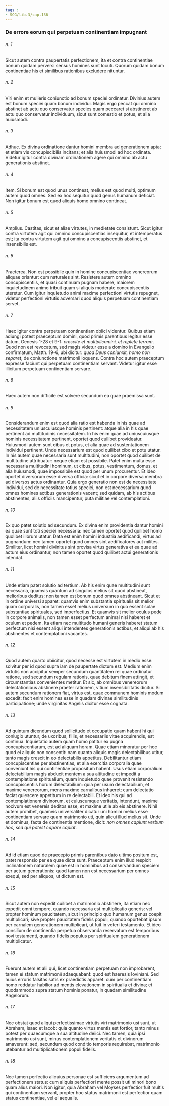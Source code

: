 ```yaml
---
tags : 
- SCG/lib.3/cap.136
---
```


### De errore eorum qui perpetuam continentiam impugnant

###### n. 1
Sicut autem contra paupertatis perfectionem, ita et contra continentiae bonum quidam perversi sensus homines sunt locuti. Quorum quidam bonum continentiae his et similibus rationibus excludere nituntur.

###### n. 2
Viri enim et mulieris coniunctio ad bonum speciei ordinatur. Divinius autem est bonum speciei quam bonum individui. Magis ergo peccat qui omnino abstinet ab actu quo conservatur species quam peccaret si abstineret ab actu quo conservatur individuum, sicut sunt comestio et potus, et alia huiusmodi.

###### n. 3
Adhuc. Ex divina ordinatione dantur homini membra ad generationem apta; et etiam vis concupiscibilis incitans; et alia huiusmodi ad hoc ordinata. Videtur igitur contra divinam ordinationem agere qui omnino ab actu generationis abstinet.

###### n. 4
Item. Si bonum est quod unus contineat, melius est quod multi, optimum autem quod omnes. Sed ex hoc sequitur quod genus humanum deficiat. Non igitur bonum est quod aliquis homo omnino contineat.

###### n. 5
Amplius. Castitas, sicut et aliae virtutes, in medietate consistunt. Sicut igitur contra virtutem agit qui omnino concupiscentias insequitur, et intemperatus est; ita contra virtutem agit qui omnino a concupiscentiis abstinet, et insensibilis est.

###### n. 6
Praeterea. Non est possibile quin in homine concupiscentiae venereorum aliquae oriantur: cum naturales sint. Resistere autem omnino concupiscentiis, et quasi continuam pugnam habere, maiorem inquietudinem animo tribuit quam si aliquis moderate concupiscentiis uteretur. Cum igitur inquietudo animi maxime perfectioni virtutis repugnet, videtur perfectioni virtutis adversari quod aliquis perpetuam continentiam servet.

###### n. 7
Haec igitur contra perpetuam continentiam obiici videntur. Quibus etiam adiungi potest praeceptum domini, quod primis parentibus legitur esse datum, Genesis 1-28 et 9-1: *crescite et multiplicamini, et replete terram*. Quod non est revocatum, sed magis videtur esse a domino in Evangelio confirmatum, Matth. 19-6, ubi dicitur: *quod Deus coniunxit, homo non separet*, de coniunctione matrimonii loquens. Contra hoc autem praeceptum expresse faciunt qui perpetuam continentiam servant. Videtur igitur esse illicitum perpetuam continentiam servare.

###### n. 8
Haec autem non difficile est solvere secundum ea quae praemissa sunt.

###### n. 9
Considerandum enim est quod alia ratio est habenda in his quae ad necessitatem uniuscuiusque hominis pertinent: atque alia in his quae pertinent ad multitudinis necessitatem. In his enim quae ad uniuscuiusque hominis necessitatem pertinent, oportet quod cuilibet provideatur. Huiusmodi autem sunt cibus et potus, et alia quae ad sustentationem individui pertinent. Unde necessarium est quod quilibet cibo et potu utatur. In his autem quae necessaria sunt multitudini, non oportet quod cuilibet de multitudine attribuatur: neque etiam est possibile. Patet enim multa esse necessaria multitudini hominum, ut cibus, potus, vestimentum, domus, et alia huiusmodi, quae impossibile est quod per unum procurentur. Et ideo oportet diversorum esse diversa officia: sicut et in corpore diversa membra ad diversos actus ordinantur. Quia ergo generatio non est de necessitate individui, sed de necessitate totius speciei, non est necessarium quod omnes homines actibus generationis vacent; sed quidam, ab his actibus abstinentes, aliis officiis mancipentur, puta militiae vel contemplationi.

###### n. 10
Ex quo patet solutio ad secundum. Ex divina enim providentia dantur homini ea quae sunt toti speciei necessaria: nec tamen oportet quod quilibet homo quolibet illorum utatur. Data est enim homini industria aedificandi, virtus ad pugnandum: nec tamen oportet quod omnes sint aedificatores aut milites. Similiter, licet homini divinitus sint provisa virtus generativa et ea quae ad actum eius ordinantur, non tamen oportet quod quilibet actui generationis intendat.

###### n. 11
Unde etiam patet solutio ad tertium. Ab his enim quae multitudini sunt necessaria, quamvis quantum ad singulos melius sit quod abstineat, melioribus deditus; non tamen est bonum quod omnes abstineant. Sicut et in ordine universi apparet: quamvis enim substantia spiritualis sit melior quam corporalis, non tamen esset melius universum in quo essent solae substantiae spirituales, sed imperfectius. Et quamvis sit melior oculus pede in corpore animalis, non tamen esset perfectum animal nisi haberet et oculum et pedem. Ita etiam nec multitudo humani generis haberet statum perfectum nisi essent aliqui intendentes generationis actibus, et aliqui ab his abstinentes et contemplationi vacantes.

###### n. 12
Quod autem quarto obiicitur, quod necesse est virtutem in medio esse: solvitur per id quod supra iam de paupertate dictum est. Medium enim virtutis non accipitur semper secundum quantitatem rei quae ordinatur ratione, sed secundum regulam rationis, quae debitum finem attingit, et circumstantias convenientes metitur. Et sic, ab omnibus venereorum delectationibus abstinere praeter rationem, vitium insensibilitatis dicitur. Si autem secundum rationem fiat, virtus est, quae communem hominis modum excedit: facit enim homines esse in quadam divinae similitudinis participatione; unde virginitas Angelis dicitur esse cognata.

###### n. 13
Ad quintum dicendum quod sollicitudo et occupatio quam habent hi qui coniugio utuntur, de uxoribus, filiis, et necessariis vitae acquirendis, est continua. Inquietatio autem quam homo patitur ex pugna concupiscentiarum, est ad aliquam horam. Quae etiam minoratur per hoc quod ei aliquis non consentit: nam quanto aliquis magis delectabilibus utitur, tanto magis crescit in eo delectabilis appetitus. Debilitantur etiam concupiscentiae per abstinentias, et alia exercitia corporalia quae conveniunt his qui continentiae propositum habent. Usus etiam corporalium delectabilium magis abducit mentem a sua altitudine et impedit a contemplatione spiritualium, quam inquietudo quae provenit resistendo concupiscentiis horum delectabilium: quia per usum delectabilium, et maxime venereorum, mens maxime carnalibus inhaeret; cum delectatio faciat quiescere appetitum in re delectabili. Et ideo his qui ad contemplationem divinorum, et cuiuscumque veritatis, intendunt, maxime nocivum est venereis deditos esse, et maxime utile ab eis abstinere. Nihil autem prohibet, quamvis universaliter dicatur uni homini melius esse continentiam servare quam matrimonio uti, quin alicui illud melius sit. Unde et dominus, facta de continentia mentione, dicit: *non omnes capiunt verbum hoc, sed qui potest capere capiat*.

###### n. 14
Ad id etiam quod de praecepto primis parentibus dato ultimo positum est, patet responsio per ea quae dicta sunt. Praeceptum enim illud respicit inclinationem naturalem quae est in hominibus ad conservandum speciem per actum generationis: quod tamen non est necessarium per omnes exequi, sed per aliquos, ut dictum est.

###### n. 15
Sicut autem non expedit cuilibet a matrimonio abstinere, ita etiam nec expedit omni tempore, quando necessaria est multiplicatio generis: vel propter hominum paucitatem, sicut in principio quo humanum genus coepit multiplicari; sive propter paucitatem fidelis populi, quando oportebat ipsum per carnalem generationem multiplicari, ut fuit in veteri testamento. Et ideo consilium de continentia perpetua observanda reservatum est temporibus novi testamenti, quando fidelis populus per spiritualem generationem multiplicatur.

###### n. 16
Fuerunt autem et alii qui, licet continentiam perpetuam non improbarent, tamen ei statum matrimonii adaequabant: quod est haeresis Ioviniani. Sed huius erroris falsitas satis ex praedictis apparet: cum per continentiam homo reddatur habilior ad mentis elevationem in spiritualia et divina; et quodammodo supra statum hominis ponatur, in quadam similitudine Angelorum.

###### n. 17
Nec obstat quod aliqui perfectissimae virtutis viri matrimonio usi sunt, ut Abraham, Isaac et Iacob: quia quanto virtus mentis est fortior, tanto minus potest per quaecumque a sua altitudine deiici. Nec tamen, quia ipsi matrimonio usi sunt, minus contemplationem veritatis et divinorum amaverunt: sed, secundum quod conditio temporis requirebat, matrimonio utebantur ad multiplicationem populi fidelis.

###### n. 18
Nec tamen perfectio alicuius personae est sufficiens argumentum ad perfectionem status: cum aliquis perfectiori mente possit uti minori bono quam alius maiori. Non igitur, quia Abraham vel Moyses perfectior fuit multis qui continentiam servant, propter hoc status matrimonii est perfectior quam status continentiae, vel ei aequalis.

